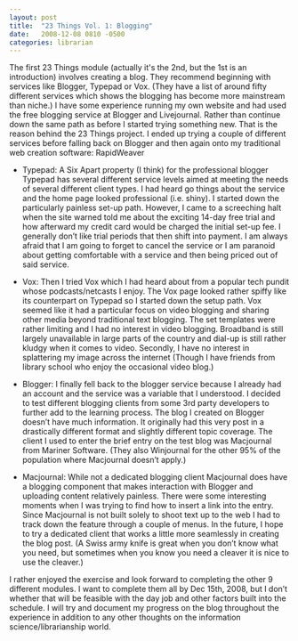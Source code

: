 ```yaml
---
layout: post
title:  "23 Things Vol. 1: Blogging"
date:   2008-12-08 0810 -0500
categories: librarian
---
```



The first 23 Things module (actually it's the 2nd, but the 1st is an introduction) involves creating a blog. They recommend beginning with services like Blogger, Typepad or Vox. (They have a list of around fifty different services which shows the blogging has become more mainstream than niche.) I have some experience running my own website and had used the free blogging service at Blogger and Livejournal. Rather than continue down the same path as before I started trying something new. That is the reason behind the 23 Things project. I ended up trying a couple of different services before falling back on Blogger and then again onto my traditional web creation software: RapidWeaver

* Typepad: A Six Apart property (I think) for the professional blogger Typepad has several different service levels aimed at meeting the needs of several different client types. I had heard go things about the service and the home page looked professional (i.e. shiny). I started down the particularly painless set-up path. However, I came to a screeching halt when the site warned told me about the exciting 14-day free trial and how afterward my credit card would be charged the initial set-up fee. I generally don’t like trial periods that then shift into payment. I am always afraid that I am going to forget to cancel the service or I am paranoid about getting comfortable with a service and then being priced out of said service.
    
* Vox: Then I tried Vox which I had heard about from a popular tech pundit whose podcasts/netcasts I enjoy. The Vox page looked rather spiffy like its counterpart on Typepad so I started down the setup path. Vox seemed like it had a particular focus on video blogging and sharing other media beyond traditional text blogging. The set templates were rather limiting and I had no interest in video blogging. Broadband is still largely unavailable in large parts of the country and dial-up is still rather kludgy when it comes to video. Secondly, I have no interest in splattering my image across the internet (Though I have friends from library school who enjoy the occasional video blog.)
    
* Blogger: I finally fell back to the blogger service because I already had an account and the service was a variable that I understood. I decided to test different blogging clients from some 3rd party developers to further add to the learning process. The blog I created on Blogger doesn’t have much information. It originally had this very post in a drastically different format and slightly different topic coverage. The client I used to enter the brief entry on the test blog was Macjournal from Mariner Software. (They also Winjournal for the other 95% of the population where Macjournal doesn’t apply.)
        
* Macjournal: While not a dedicated blogging client Macjournal does have a blogging component that makes interaction with Blogger and uploading content relatively painless. There were some interesting moments when I was trying to find how to insert a link into the entry. Since Macjournal is not built solely to shoot text up to the web I had to track down the feature through a couple of menus. In the future, I hope to try a dedicated client that works a little more seamlessly in creating the blog post. (A Swiss army knife is great when you don’t know what you need, but sometimes when you know you need a cleaver it is nice to use the cleaver.)

I rather enjoyed the exercise and look forward to completing the other 9 different modules. I want to complete them all by Dec 15th, 2008, but I don’t whether that will be feasible with the day job and other factors built into the schedule. I will try and document my progress on the blog throughout the experience in addition to any other thoughts on the information science/librarianship world. 